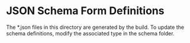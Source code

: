 # JSON Schema Form Definitions

The *.json files in this directory are generated by the build. To update the schema definitions, 
modify the associated type in the schema folder. 
